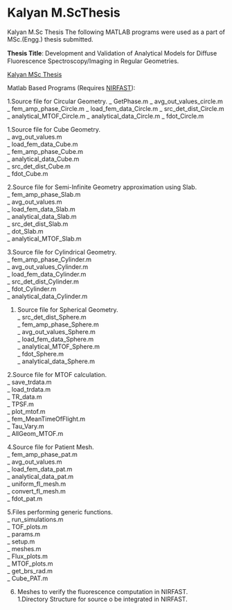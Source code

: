 # Kalyan M.ScThesis
Kalyan M.Sc Thesis
The following MATLAB programs were used as a part of MSc.(Engg.) thesis submitted.

**Thesis Title**: Development and Validation of Analytical Models for Diﬀuse Fluorescence Spectroscopy/Imaging in Regular Geometries.

[Kalyan MSc Thesis](https://docs.google.com/viewer?a=v&pid=sites&srcid=ZGVmYXVsdGRvbWFpbnxzZXJjbWlnfGd4OjcyOTNmYjUwZGI0YTc2NWM)

Matlab Based Programs (Requires [NIRFAST](http://www.dartmouth.edu/~nir/nirfast/)):

1.Source file for Circular Geometry.
     _ GetPhase.m
     _ avg_out_values_circle.m
     _ fem_amp_phase_Circle.m
     _ load_fem_data_Circle.m
     _ src_det_dist_Circle.m
     _ analytical_MTOF_Circle.m
     _  analytical_data_Circle.m
     _ fdot_Circle.m
     
   1.Source file for Cube Geometry.<br/>
     _ avg_out_values.m<br/>
     _ load_fem_data_Cube.m<br/>
     _ fem_amp_phase_Cube.m<br/>
     _ analytical_data_Cube.m<br/>
     _ src_det_dist_Cube.m<br/>
     _ fdot_Cube.m<br/>
     
   2.Source file for Semi-Infinite Geometry approximation using Slab.<br/>
     _ fem_amp_phase_Slab.m<br/>
     _ avg_out_values.m<br/>
     _ load_fem_data_Slab.m<br/>
     _ analytical_data_Slab.m<br/>
     _ src_det_dist_Slab.m<br/>
     _ dot_Slab.m<br/>
     _ analytical_MTOF_Slab.m<br/>
     
3.Source file for Cylindrical Geometry.<br/>
     _ fem_amp_phase_Cylinder.m<br/>
     _ avg_out_values_Cylinder.m<br/>
     _ load_fem_data_Cylinder.m<br/>
     _ src_det_dist_Cylinder.m<br/>
     _ fdot_Cylinder.m<br/>
     _ analytical_data_Cylinder.m<br/>
     
  1. Source file for Spherical Geometry.<br/>
     _ src_det_dist_Sphere.m<br/>
     _ fem_amp_phase_Sphere.m<br/>
     _ avg_out_values_Sphere.m<br/>
     _ load_fem_data_Sphere.m<br/>
     _ analytical_MTOF_Sphere.m<br/>
     _ fdot_Sphere.m<br/>
     _ analytical_data_Sphere.m<br/>
     
  2.Source file for MTOF calculation.<br/>
    _ save_trdata.m<br/>
    _ load_trdata.m<br/>
    _ TR_data.m<br/>
    _ TPSF.m<br/>
    _ plot_mtof.m<br/>
    _ fem_MeanTimeOfFlight.m<br/>
    _ Tau_Vary.m<br/>
    _ AllGeom_MTOF.m<br/>
    
4.Source file for Patient Mesh.<br/>
    _ fem_amp_phase_pat.m<br/>
    _ avg_out_values.m<br/>
    _ load_fem_data_pat.m<br/>
    _ analytical_data_pat.m<br/>
    _ uniform_fl_mesh.m<br/>
    _ convert_fl_mesh.m<br/>
    _ fdot_pat.m<br/>
    
5.Files performing generic functions.<br/>
    _ run_simulations.m<br/>
    _ TOF_plots.m<br/>
    _ params.m<br/>
    _ setup.m<br/>
    _ meshes.m<br/>
    _ Flux_plots.m<br/>
    _ MTOF_plots.m<br/>
    _ get_brs_rad.m<br/>
    _ Cube_PAT.m<br/>
    
6. Meshes to verify the fluorescence computation in NIRFAST.<br/>
   1.Directory Structure for source o be integrated in NIRFAST.<br/>
